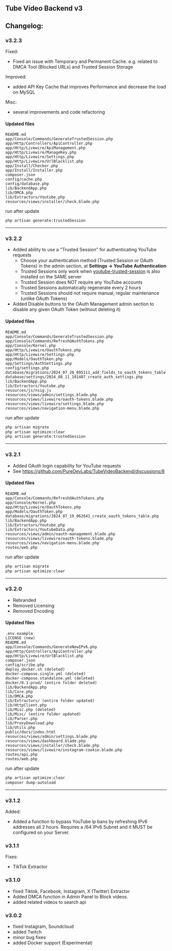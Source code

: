 ## Tube Video Backend v3

## Changelog:

### v3.2.3

Fixed:

- Fixed an issue with Temporary and Permanent Cache. e.g. related to DMCA Tool (Blocked URLs) and Trusted Session Storage

Improved:

- added API Key Cache that improves Performance and decrease the load on MySQL

Misc:

- several improvements and code refactoring

#### Updated files

```
README.md
app/Console/Commands/GenerateTrustedSession.php
app/Http/Controllers/ApiController.php
app/Http/Livewire/ApiManagement.php
app/Http/Livewire/ManageKey.php
app/Http/Livewire/Settings.php
app/Http/Livewire/UrlBlacklist.php
app/Install/Checker.php
app/Install/Installer.php
composer.json
config/cache.php
config/database.php
lib/BackendApp.php
lib/DMCA.php
lib/Extractors/Youtube.php
resources/views/installer/check.blade.php
```

run after update

```bash
php artisan generate:trustedSession
```

--- 

### v3.2.2
- Added ability to use a "Trusted Session" for authenticating YouTube requests 
  - Choose your authentication method (Trusted Session or OAuth Tokens) in the admin section, at **Settings -> YouTube Authentication**
  - Trusted Sessions only work when [youtube-trusted-session](https://github.com/PureDevLabs/youtube-trusted-session) is also installed on the SAME server
  - Trusted Session does NOT require any YouTube accounts
  - Trusted Sessions automatically regenerate every 2 hours
  - Trusted Sessions should not require manual, regular maintenance (unlike OAuth Tokens)
- Added Disable buttons to the OAuth Management admin section to disable any given OAuth Token (without deleting it)

#### Updated files
```
README.md
app/Console/Commands/GenerateTrustedSession.php
app/Console/Commands/RefreshOAuthTokens.php
app/Console/Kernel.php
app/Http/Livewire/OauthTokens.php
app/Http/Livewire/Settings.php
app/Models/OauthToken.php
app/Settings/AuthSettings.php
config/settings.php
database/migrations/2024_07_26_095111_add_fields_to_oauth_tokens_table.php
database/settings/2024_08_11_101407_create_auth_settings.php
lib/BackendApp.php
lib/Extractors/Youtube.php
resources/js/nsig.js
resources/views/admin/settings.blade.php
resources/views/livewire/oauth-tokens.blade.php
resources/views/livewire/settings.blade.php
resources/views/navigation-menu.blade.php
```

run after update

```bash
php artisan migrate
php artisan optimize:clear
php artisan generate:trustedSession
```

---

### v3.2.1
- Added OAuth login capability for YouTube requests 
- See https://github.com/PureDevLabs/TubeVideoBackend/discussions/8

#### Updated files
```
README.md
app/Console/Commands/RefreshOAuthTokens.php
app/Console/Kernel.php
app/Http/Livewire/OauthTokens.php
app/Models/OauthToken.php
database/migrations/2024_07_19_062641_create_oauth_tokens_table.php
lib/BackendApp.php
lib/Extractors/Youtube.php
lib/Extractors/YoutubeData.php
resources/views/admin/oauth-management.blade.php
resources/views/livewire/oauth-tokens.blade.php
resources/views/navigation-menu.blade.php
routes/web.php
```

run after update

```bash
php artisan migrate
php artisan optimize:clear
```

---

### v3.2.0
- Rebranded
- Removed Licensing
- Removed Encoding

#### Updated files
```
.env.example
LICENSE (new)
README.md
app/Console/Commands/GenerateNewIPv6.php
app/Http/Controllers/ApiController.php
app/Http/Livewire/UrlBlacklist.php
composer.json
config/scribe.php
deploy_docker.sh (deleted)
docker-compose.single.yml (deleted)
docker-compose.standalone.yml (deleted)
docker/8.1-prod/ (entire folder deleted)
lib/BackendApp.php
lib/Core.php
lib/DMCA.php
lib/Extractors/ (entire folder updated)
lib/HttpClient.php
lib/Misc.php (deleted)
lib/Misc/ (entire folder updated)
lib/Parser.php
lib/ProxyDownload.php
lib/Utils.php
public/docs/index.html
resources/views/admin/settings.blade.php
resources/views/dashboard.blade.php
resources/views/installer/check.blade.php
resources/views/livewire/instagram-cookie.blade.php
routes/api.php
routes/web.php
```

run after update

```bash
php artisan optimize:clear
composer dump-autoload
```

---

### v3.1.2
Added:
- Added a function to bypass YouTube ip bans by refreshing IPv6 addresses all 2 hours. Requires a /64 IPv6 Subnet and it MUST be configured on your Server. 

### v3.1.1
Fixes:
- TikTok Extractor

### v3.1.0

- fixed Tiktok, Facebook, Instagram, X (Twitter) Extractor
- Added DMCA function in Admin Panel to Block videos. 
- added related videos to search api

### v3.0.2

- fixed Instagram, Soundcloud
- added Twitch
- minor bug fixes
- added Docker support (Experimental)


